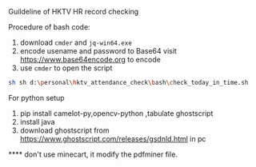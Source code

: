 Guildeline of HKTV HR record checking

Procedure of bash code:
1. download `cmder` and `jq-win64.exe`
2. encode usename and password to Base64
    visit https://www.base64encode.org to encode 
3. use `cmder` to open the script

```bash
sh sh d:\personal\hktv_attendance_check\bash\check_today_in_time.sh
```


For python setup
1. pip install camelot-py,opencv-python ,tabulate ghostscript
2. install java
3. download ghostscript from https://www.ghostscript.com/releases/gsdnld.html in pc

**** don't use minecart, it modify the pdfminer file.